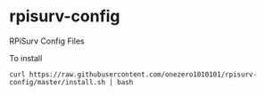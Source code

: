 # rpisurv-config
RPiSurv Config Files

To install 

`curl https://raw.githubusercontent.com/onezero1010101/rpisurv-config/master/install.sh | bash`
